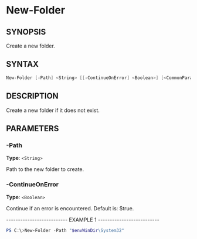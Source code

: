 New-Folder
==========

SYNOPSIS
--------

Create a new folder.

SYNTAX
------

```powershell
New-Folder [-Path] <String> [[-ContinueOnError] <Boolean>] [<CommonParameters>]
```

DESCRIPTION
-----------

Create a new folder if it does not exist.

PARAMETERS
----------

### -Path

**Type**: `<String>`

Path to the new folder to create.

### -ContinueOnError

**Type**: `<Boolean>`

Continue if an error is encountered. Default is: $true.

-------------------------- EXAMPLE 1 --------------------------

```powershell
PS C:\>New-Folder -Path "$envWinDir\System32"
```
